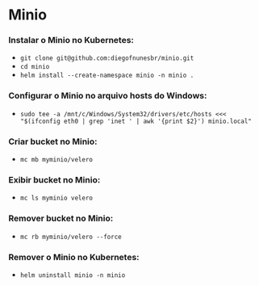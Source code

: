 # Minio

### Instalar o Minio no Kubernetes:

- `git clone git@github.com:diegofnunesbr/minio.git`
- `cd minio`
- `helm install --create-namespace minio -n minio .`

### Configurar o Minio no arquivo hosts do Windows:

- `sudo tee -a /mnt/c/Windows/System32/drivers/etc/hosts <<< "$(ifconfig eth0 | grep 'inet ' | awk '{print $2}') minio.local"`

### Criar bucket no Minio:

- `mc mb myminio/velero`

### Exibir bucket no Minio:

- `mc ls myminio velero`

### Remover bucket no Minio:

- `mc rb myminio/velero --force`

### Remover o Minio no Kubernetes:

- `helm uninstall minio -n minio`
